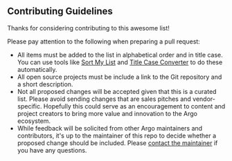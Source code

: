 ## Contributing Guidelines

Thanks for considering contributing to this awesome list!

Please pay attention to the following when preparing a pull request:

* All items must be added to the list in alphabetical order and in title case. You can use tools like [Sort My List](https://sortmylist.com/) and [Title Case Converter](https://capitalizemytitle.com) to do these automatically.
* All open source projects must be include a link to the Git repository and a short description.
* Not all proposed changes will be accepted given that this is a curated list. Please avoid sending changes that are sales pitches and vendor-specific. Hopefully this could serve as an encouragement to content and project creators to bring more value and innovation to the Argo ecosystem.
* While feedback will be solicited from other Argo maintainers and contributors, it's up to the maintainer of this repo to decide whether a proposed change should be included. Please [contact the maintainer](https://github.com/terrytangyuan) if you have any questions.
